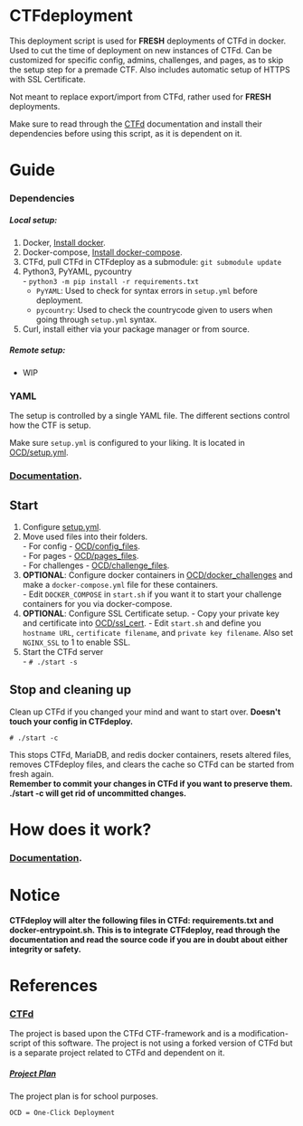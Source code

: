 # CTFdeployment
This deployment script is used for <b>FRESH</b> deployments of CTFd in docker. 
Used to cut the time of deployment on new instances of CTFd. Can be customized 
for specific config, admins, challenges, and pages, as to skip the setup step 
for a premade CTF. Also includes automatic setup of HTTPS with SSL Certificate.

Not meant to replace export/import from CTFd, rather used for <b>FRESH</b> deployments.

Make sure to read through the [CTFd](https://github.com/CTFd/CTFd) documentation
and install their dependencies before using this script, as it is dependent on
it.


# Guide

### Dependencies

##### Local setup:
  1. Docker, [Install docker](https://docs.docker.com/get-docker/).
  2. Docker-compose, [Install docker-compose](https://docs.docker.com/compose/install/).
  3. CTFd, pull CTFd in CTFdeploy as a submodule: `git submodule update`
  4. Python3, PyYAML, pycountry  
    - `python3 -m pip install -r requirements.txt`   
        - `PyYAML`: Used to check for syntax errors in `setup.yml` before deployment.  
        - `pycountry`: Used to check the countrycode given to users when going through `setup.yml` syntax.
  5. Curl, install either via your package manager or from source.

##### Remote setup:
  - WIP

### YAML
The setup is controlled by a single YAML file. The different sections control how the 
CTF is setup. 

Make sure `setup.yml` is configured to your liking. It is located in [OCD/setup.yml](OCD/setup.yml).

### [Documentation](docs/yaml_setup.md).

## Start
  1. Configure [setup.yml](OCD/setup.yml).
  2. Move used files into their folders.   
    - For config - [OCD/config_files](OCD/config_files).  
    - For pages - [OCD/pages_files](OCD/pages_files).  
    - For challenges - [OCD/challenge_files](OCD/challenge_files).  
  4. <b>OPTIONAL</b>: Configure docker containers in [OCD/docker_challenges](OCD/docker_challenges) and make a `docker-compose.yml` file for these containers.   
    - Edit `DOCKER_COMPOSE` in `start.sh` if you want it to start your challenge containers for you via docker-compose. 
  5. <b>OPTIONAL</b>: Configure SSL Certificate setup. 
    - Copy your private key and certificate into [OCD/ssl_cert](OCD/ssl_cert).
    - Edit `start.sh` and define you `hostname URL`, `certificate filename`, and `private key filename`. Also set `NGINX_SSL` to 1 to enable SSL.
  6. Start the CTFd server  
    - `# ./start -s`  

## Stop and cleaning up
Clean up CTFd if you changed your mind and want to start over. <b>Doesn't touch your config in CTFdeploy.</b>  

`# ./start -c`

This stops CTFd, MariaDB, and redis docker containers, resets altered files, removes CTFdeploy files, and clears the cache so CTFd can be started from fresh again.  
<b>Remember to commit your changes in CTFd if you want to preserve them. ./start -c will get rid of uncommitted changes.</b>

# How does it work?

### [Documentation](docs/setup_doc.md).

# Notice
<b>CTFdeploy will alter the following files in CTFd: requirements.txt and docker-entrypoint.sh. This is to integrate CTFdeploy, read through the documentation and read the source code if you are in doubt about either integrity or safety.</b>

# References

### [CTFd](https://github.com/CTFd/CTFd)
The project is based upon the CTFd CTF-framework and is a modification-script of 
this software. The project is not using a forked version of CTFd but is a
separate project related to CTFd and dependent on it.

##### [Project Plan](docs/project_plan.md)
The project plan is for school purposes.

`OCD = One-Click Deployment`
